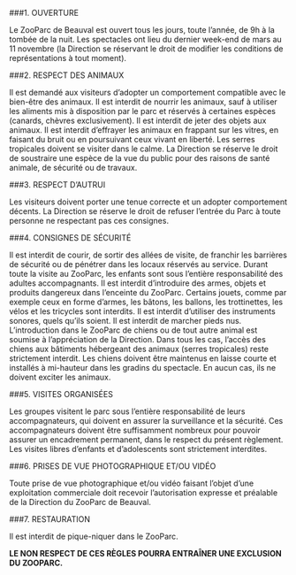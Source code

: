 ###1. OUVERTURE

Le ZooParc de Beauval est ouvert tous les jours, toute l’année, de 9h à la tombée de la nuit. Les spectacles ont lieu du dernier week-end de mars au 11 novembre (la Direction se réservant le droit de modifier les conditions de représentations à tout moment).

###2. RESPECT DES ANIMAUX

Il est demandé aux visiteurs d’adopter un comportement compatible avec le bien-être des animaux. Il est interdit de nourrir les animaux, sauf à utiliser les aliments mis à disposition par le parc et réservés à certaines espèces (canards, chèvres exclusivement). Il est interdit de jeter des objets aux animaux. Il est interdit d’effrayer les animaux en frappant sur les vitres, en faisant du bruit ou en poursuivant ceux vivant en liberté. Les serres tropicales doivent se visiter dans le calme. La Direction se réserve le droit de soustraire une espèce de la vue du public pour des raisons de santé animale, de sécurité ou de travaux.

###3. RESPECT D’AUTRUI

Les visiteurs doivent porter une tenue correcte et un adopter comportement décents. La Direction se réserve le droit de refuser l’entrée du Parc à toute personne ne respectant pas ces consignes.

###4. CONSIGNES DE SÉCURITÉ

Il est interdit de courir, de sortir des allées de visite, de franchir les barrières de sécurité ou de pénétrer dans les locaux réservés au service. Durant toute la visite au ZooParc, les enfants sont sous l’entière responsabilité des adultes accompagnants. Il est interdit d’introduire des armes, objets et produits dangereux dans l’enceinte du ZooParc. Certains jouets, comme par exemple ceux en forme d’armes, les bâtons, les ballons, les trottinettes, les vélos et les tricycles sont interdits. Il est interdit d’utiliser des instruments sonores, quels qu’ils soient. Il est interdit de marcher pieds nus. L’introduction dans le ZooParc de chiens ou de tout autre animal est soumise à l’appréciation de la Direction. Dans tous les cas, l’accès des chiens aux bâtiments hébergeant des animaux (serres tropicales) reste strictement interdit. Les chiens doivent être maintenus en laisse courte et installés à mi-hauteur dans les gradins du spectacle. En aucun cas, ils ne doivent exciter les animaux.

###5. VISITES ORGANISÉES

Les groupes visitent le parc sous l’entière responsabilité de leurs accompagnateurs, qui doivent en assurer la surveillance et la sécurité. Ces accompagnateurs doivent être suffisamment nombreux pour pouvoir assurer un encadrement permanent, dans le respect du présent règlement. Les visites libres d’enfants et d’adolescents sont strictement interdites.

###6. PRISES DE VUE PHOTOGRAPHIQUE ET/OU VIDÉO

Toute prise de vue photographique et/ou vidéo faisant l’objet d’une exploitation commerciale doit recevoir l’autorisation expresse et préalable de la Direction du ZooParc de Beauval.

###7. RESTAURATION

Il est interdit de pique-niquer dans le ZooParc.

<div class="spacer-40"></div>
<div class="text-center">
<p><strong>LE NON RESPECT DE CES RÈGLES POURRA ENTRAÎNER UNE EXCLUSION DU ZOOPARC.</strong></p>
</div>
<div class="spacer-40"></div>

